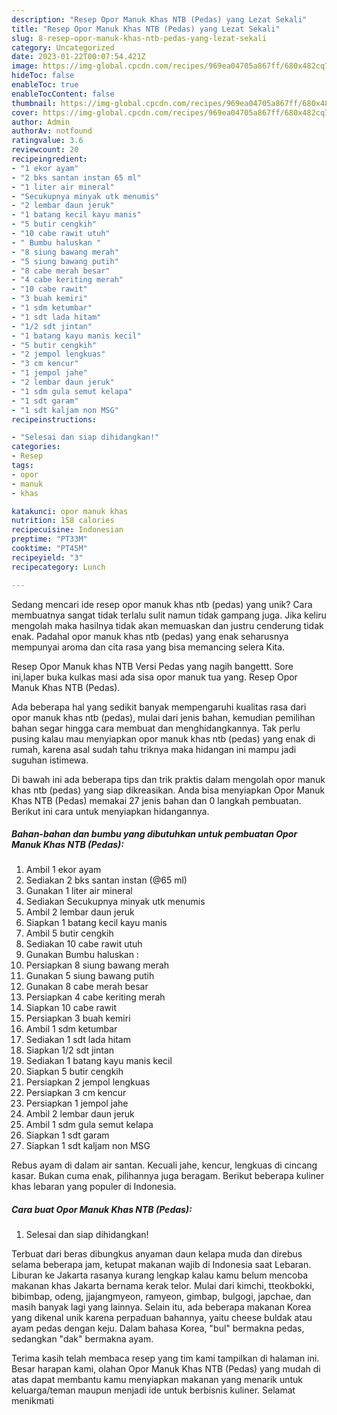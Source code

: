 ```yaml
---
description: "Resep Opor Manuk Khas NTB (Pedas) yang Lezat Sekali"
title: "Resep Opor Manuk Khas NTB (Pedas) yang Lezat Sekali"
slug: 8-resep-opor-manuk-khas-ntb-pedas-yang-lezat-sekali
category: Uncategorized
date: 2023-01-22T00:07:54.421Z
image: https://img-global.cpcdn.com/recipes/969ea04705a867ff/680x482cq70/opor-manuk-khas-ntb-pedas-foto-resep-utama.jpg
hideToc: false
enableToc: true
enableTocContent: false
thumbnail: https://img-global.cpcdn.com/recipes/969ea04705a867ff/680x482cq70/opor-manuk-khas-ntb-pedas-foto-resep-utama.jpg
cover: https://img-global.cpcdn.com/recipes/969ea04705a867ff/680x482cq70/opor-manuk-khas-ntb-pedas-foto-resep-utama.jpg
author: Admin
authorAv: notfound
ratingvalue: 3.6
reviewcount: 20
recipeingredient:
- "1 ekor ayam"
- "2 bks santan instan 65 ml"
- "1 liter air mineral"
- "Secukupnya minyak utk menumis"
- "2 lembar daun jeruk"
- "1 batang kecil kayu manis"
- "5 butir cengkih"
- "10 cabe rawit utuh"
- " Bumbu haluskan "
- "8 siung bawang merah"
- "5 siung bawang putih"
- "8 cabe merah besar"
- "4 cabe keriting merah"
- "10 cabe rawit"
- "3 buah kemiri"
- "1 sdm ketumbar"
- "1 sdt lada hitam"
- "1/2 sdt jintan"
- "1 batang kayu manis kecil"
- "5 butir cengkih"
- "2 jempol lengkuas"
- "3 cm kencur"
- "1 jempol jahe"
- "2 lembar daun jeruk"
- "1 sdm gula semut kelapa"
- "1 sdt garam"
- "1 sdt kaljam non MSG"
recipeinstructions:

- "Selesai dan siap dihidangkan!"
categories:
- Resep
tags:
- opor
- manuk
- khas

katakunci: opor manuk khas 
nutrition: 158 calories
recipecuisine: Indonesian
preptime: "PT33M"
cooktime: "PT45M"
recipeyield: "3"
recipecategory: Lunch

---
```





Sedang mencari ide resep opor manuk khas ntb (pedas) yang unik? Cara membuatnya sangat tidak terlalu sulit namun tidak gampang juga. Jika keliru mengolah maka hasilnya tidak akan memuaskan dan justru cenderung tidak enak. Padahal opor manuk khas ntb (pedas) yang enak seharusnya mempunyai aroma dan cita rasa yang bisa memancing selera Kita.





Resep Opor Manuk khas NTB Versi Pedas yang nagih bangettt. Sore ini,laper buka kulkas masi ada sisa opor manuk tua yang. Resep Opor Manuk Khas NTB (Pedas).

Ada beberapa hal yang sedikit banyak mempengaruhi kualitas rasa dari opor manuk khas ntb (pedas), mulai dari jenis bahan, kemudian pemilihan bahan segar hingga cara membuat dan menghidangkannya. Tak perlu pusing kalau mau menyiapkan opor manuk khas ntb (pedas) yang enak di rumah, karena asal sudah tahu triknya maka hidangan ini mampu jadi suguhan istimewa.






Di bawah ini ada beberapa tips dan trik praktis dalam mengolah opor manuk khas ntb (pedas) yang siap dikreasikan. Anda bisa menyiapkan Opor Manuk Khas NTB (Pedas) memakai 27 jenis bahan dan 0 langkah pembuatan. Berikut ini cara untuk menyiapkan hidangannya.

<!--inarticleads1-->

##### Bahan-bahan dan bumbu yang dibutuhkan untuk pembuatan Opor Manuk Khas NTB (Pedas):

1. Ambil 1 ekor ayam
1. Sediakan 2 bks santan instan (@65 ml)
1. Gunakan 1 liter air mineral
1. Sediakan Secukupnya minyak utk menumis
1. Ambil 2 lembar daun jeruk
1. Siapkan 1 batang kecil kayu manis
1. Ambil 5 butir cengkih
1. Sediakan 10 cabe rawit utuh
1. Gunakan  Bumbu haluskan :
1. Persiapkan 8 siung bawang merah
1. Gunakan 5 siung bawang putih
1. Gunakan 8 cabe merah besar
1. Persiapkan 4 cabe keriting merah
1. Siapkan 10 cabe rawit
1. Persiapkan 3 buah kemiri
1. Ambil 1 sdm ketumbar
1. Sediakan 1 sdt lada hitam
1. Siapkan 1/2 sdt jintan
1. Sediakan 1 batang kayu manis kecil
1. Siapkan 5 butir cengkih
1. Persiapkan 2 jempol lengkuas
1. Persiapkan 3 cm kencur
1. Persiapkan 1 jempol jahe
1. Ambil 2 lembar daun jeruk
1. Ambil 1 sdm gula semut kelapa
1. Siapkan 1 sdt garam
1. Siapkan 1 sdt kaljam non MSG


Rebus ayam di dalam air santan. Kecuali jahe, kencur, lengkuas di cincang kasar. Bukan cuma enak, pilihannya juga beragam. Berikut beberapa kuliner khas lebaran yang populer di Indonesia. 

<!--inarticleads2-->

##### Cara buat Opor Manuk Khas NTB (Pedas):


1. Selesai dan siap dihidangkan!

Terbuat dari beras dibungkus anyaman daun kelapa muda dan direbus selama beberapa jam, ketupat makanan wajib di Indonesia saat Lebaran. Liburan ke Jakarta rasanya kurang lengkap kalau kamu belum mencoba makanan khas Jakarta bernama kerak telor. Mulai dari kimchi, tteokbokki, bibimbap, odeng, jjajangmyeon, ramyeon, gimbap, bulgogi, japchae, dan masih banyak lagi yang lainnya. Selain itu, ada beberapa makanan Korea yang dikenal unik karena perpaduan bahannya, yaitu cheese buldak atau ayam pedas dengan keju. Dalam bahasa Korea, &#34;bul&#34; bermakna pedas, sedangkan &#34;dak&#34; bermakna ayam. 

Terima kasih telah membaca resep yang tim kami tampilkan di halaman ini. Besar harapan kami, olahan Opor Manuk Khas NTB (Pedas) yang mudah di atas dapat membantu kamu menyiapkan makanan yang menarik untuk keluarga/teman maupun menjadi ide untuk berbisnis kuliner. Selamat menikmati
